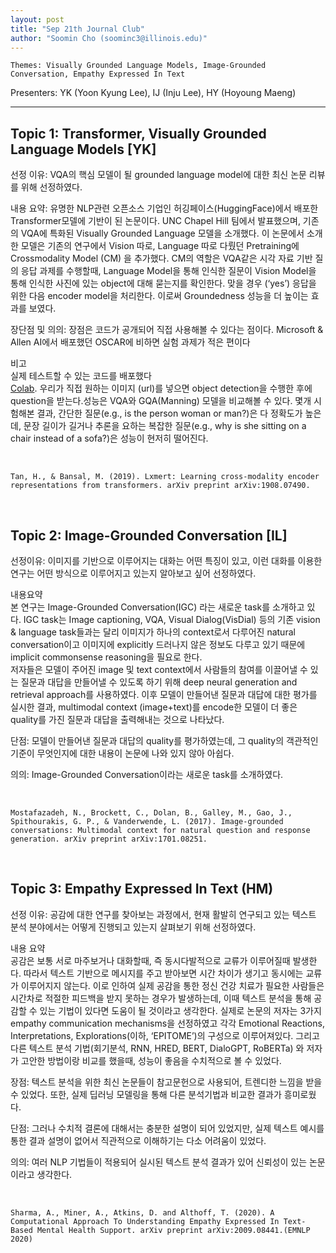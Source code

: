 ```yaml
---
layout: post
title: "Sep 21th Journal Club"
author: "Soomin Cho (soominc3@illinois.edu)"
---
```


    Themes: Visually Grounded Language Models, Image-Grounded Conversation, Empathy Expressed In Text 

Presenters: YK (Yoon Kyung Lee), IJ (Inju Lee), HY (Hoyoung Maeng) <br>

-----------------

## Topic 1: Transformer, Visually Grounded Language Models [YK]

선정 이유: VQA의 핵심 모델이 될 grounded language model에 대한 최신 논문 리뷰를 위해 선정하였다. <br>

내용 요약: 유명한 NLP관련 오픈소스 기업인 허깅페이스(HuggingFace)에서 배포한 Transformer모델에 기반이 된 논문이다. UNC Chapel Hill 팀에서 발표했으며, 기존의 VQA에 특화된 Visually Grounded Language 모델을 소개했다. 이 논문에서 소개한 모델은 기존의 연구에서 Vision 따로, Language 따로 다뤘던 Pretraining에 Crossmodality Model (CM) 을 추가했다. CM의 역할은 VQA같은 시각 자료 기반 질의 응답 과제를 수행할때, Language Model을 통해 인식한 질문이 Vision Model을 통해 인식한 사진에 있는 object에 대해 묻는지를 확인한다. 맞을 경우 (‘yes’) 응답을 위한 다음 encoder model을 처리한다. 이로써 Groundedness 성능을 더 높이는 효과를 보였다. <br>

장단점 및 의의: 장점은 코드가 공개되어 직접 사용해볼 수 있다는 점이다. Microsoft & Allen AI에서 배포했던 OSCAR에 비하면 실험 과제가 적은 편이다 <br>

비고<br>
실제 테스트할 수 있는 코드를 배포했다<br>
[Colab](https://colab.research.google.com/drive/18TyuMfZYlgQ_nXo-tr8LCnzUaoX0KS-h?usp=sharing#scrollTo=D8J5XQql82um). 우리가 직접 원하는 이미지 (url)를 넣으면 object detection을 수행한 후에 question을 받는다.성능은 VQA와 GQA(Manning) 모델을 비교해볼 수 있다. 몇개 시험해본 결과, 간단한 질문(e.g., is the person woman or man?)은 다 정확도가 높은데, 문장 길이가 길거나 추론을 요하는 복잡한 질문(e.g., why is she sitting on a chair instead of a sofa?)은 성능이 현저히 떨어진다.

<br>

    Tan, H., & Bansal, M. (2019). Lxmert: Learning cross-modality encoder representations from transformers. arXiv preprint arXiv:1908.07490.

<br>

## Topic 2: Image-Grounded Conversation [IL]

선정이유: 이미지를 기반으로 이루어지는 대화는 어떤 특징이 있고, 이런 대화를 이용한 연구는 어떤 방식으로 이루어지고 있는지 알아보고 싶어 선정하였다. <br>

내용요약 <br> 
본 연구는 Image-Grounded Conversation(IGC) 라는 새로운 task를 소개하고 있다. IGC task는 Image captioning, VQA, Visual Dialog(VisDial) 등의 기존 vision & language task들과는 달리 이미지가 하나의 context로서 다루어진 natural conversation이고 이미지에 explicitly 드러나지 않은 정보도 다루고 있기 때문에 implicit commonsense reasoning을 필요로 한다. <br>
저자들은 모델이 주어진 image 및 text context에서 사람들의 참여를 이끌어낼 수 있는 질문과 대답을 만들어낼 수 있도록 하기 위해 deep neural generation and retrieval approach를 사용하였다. 이후 모델이 만들어낸 질문과 대답에 대한 평가를 실시한 결과, multimodal context (image+text)를 encode한 모델이 더 좋은 quality를 가진 질문과 대답을 출력해내는 것으로 나타났다. <br>

단점: 모델이 만들어낸 질문과 대답의 quality를 평가하였는데, 그 quality의 객관적인 기준이 무엇인지에 대한 내용이 논문에 나와 있지 않아 아쉽다. <br>

의의: Image-Grounded Conversation이라는 새로운 task를 소개하였다. 

<br>

    Mostafazadeh, N., Brockett, C., Dolan, B., Galley, M., Gao, J., Spithourakis, G. P., & Vanderwende, L. (2017). Image-grounded conversations: Multimodal context for natural question and response generation. arXiv preprint arXiv:1701.08251.

<br>

## Topic 3: Empathy Expressed In Text (HM)

선정 이유: 공감에 대한 연구를 찾아보는 과정에서, 현재 활발히 연구되고 있는 텍스트 분석 분야에서는 어떻게 진행되고 있는지 살펴보기 위해 선정하였다. <br>

내용 요약 <br>
공감은 보통 서로 마주보거나 대화할때, 즉 동시다발적으로 교류가 이루어질때 발생한다. 따라서 텍스트 기반으로 메시지를 주고 받아보면 시간 차이가 생기고 동시에는 교류가 이루어지지 않는다. 이로 인하여 실제 공감을 통한 정신 건강 치료가 필요한 사람들은 시간차로 적절한 피드백을 받지 못하는 경우가 발생하는데, 이때 텍스트 분석을 통해 공감할 수 있는 기법이 있다면 도움이 될 것이라고 생각한다. 실제로 논문의 저자는 3가지 empathy communication mechanisms을 선정하였고 각각 Emotional Reactions, Interpretations, Explorations(이하, ‘EPITOME’)의 구성으로 이루어져있다. 그리고 다른 텍스트 분석 기법(회기분석, RNN, HRED, BERT, DialoGPT, RoBERTa) 와 저자가 고안한 방법이랑 비교를 했을때, 성능이 좋음을 수치적으로 볼 수 있었다. <br>

장점: 텍스트 분석을 위한 최신 논문들이 참고문헌으로 사용되어, 트렌디한 느낌을 받을 수 있었다. 또한, 실제 딥러닝 모델링을 통해 다른 분석기법과 비교한 결과가 흥미로웠다. <br>

단점: 그러나 수치적 결론에 대해서는 충분한 설명이 되어 있었지만, 실제 텍스트 예시를 통한 결과 설명이 없어서 직관적으로 이해하기는 다소 어려움이 있었다.<br>

의의: 여러 NLP 기법들이 적용되어 실시된 텍스트 분석 결과가 있어 신뢰성이 있는 논문이라고 생각한다.

<br>

    Sharma, A., Miner, A., Atkins, D. and Althoff, T. (2020). A Computational Approach To Understanding Empathy Expressed In Text-Based Mental Health Support. arXiv preprint arXiv:2009.08441.(EMNLP 2020)
